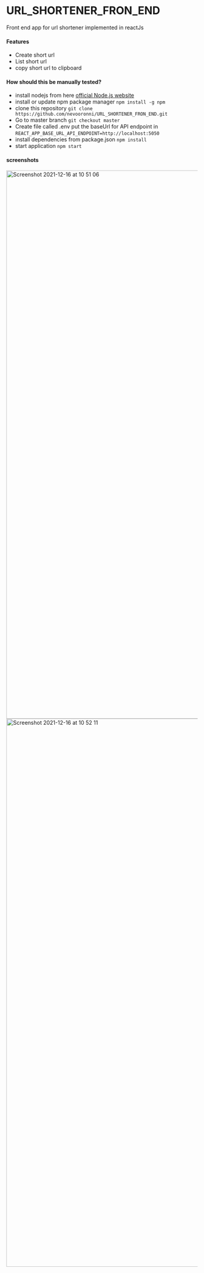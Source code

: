 # URL_SHORTENER_FRON_END
Front end app for url shortener implemented in reactJs


#### Features

- Create short url
- List short url
- copy short url to clipboard

#### How should this be manually tested?

- install nodejs from here [official Node.js website](https://nodejs.org/en/)
- install or update npm package manager `npm install -g npm`
- clone this repository `git clone https://github.com/nevooronni/URL_SHORTENER_FRON_END.git`
- Go to master branch `git checkout master`
- Create file called .env put the baseUrl for API endpoint in `REACT_APP_BASE_URL_API_ENDPOINT=http://localhost:5050`
- install dependencies from package.json `npm install`
- start application `npm start`

#### screenshots

<img width="1440" alt="Screenshot 2021-12-16 at 10 51 06" src="https://user-images.githubusercontent.com/20374625/146329974-cf6d6e0b-0025-4462-85ea-ccd053b78696.png">

<img width="1440" alt="Screenshot 2021-12-16 at 10 52 11" src="https://user-images.githubusercontent.com/20374625/146330112-80337c9e-6ef6-4e2f-8ae1-3ad4ba743a23.png">
